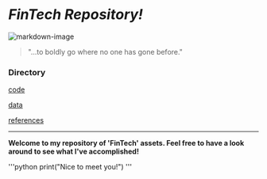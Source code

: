 # *FinTech Repository!*

![markdown-image](markdown-impage.png)

> "...to boldly go where no one has gone before."

### Directory

[code](code)

[data](data)

[references](references)

---

**Welcome to my repository of 'FinTech' assets.  Feel free to have a look around to see what I've accomplished!**

'''python
print("Nice to meet you!")
'''